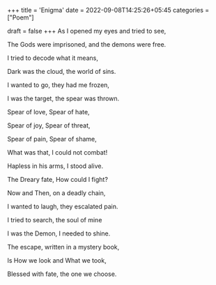 +++
title = 'Enigma'
date = 2022-09-08T14:25:26+05:45
categories =["Poem"]

draft = false
+++
As I opened my eyes and tried to see,

The Gods were imprisoned, and the demons were free.

I tried to decode what it means,

Dark was the cloud, the world of sins.                      

I wanted to go, they had me frozen,           

I was the target, the spear was thrown.

              

Spear of love, Spear of hate,                                  

Spear of joy, Spear of threat,                                   

Spear of pain, Spear of shame,                         

What was that, I could not combat!

Hapless in his arms, I stood alive.

The Dreary fate, How could I fight?

Now and Then, on a deadly chain,

I wanted to laugh, they escalated pain.

I tried to search, the soul of mine                  

I was the Demon, I needed to shine.

The escape, written in a mystery book,

Is How we look and What we took,

Blessed with fate, the one we choose.